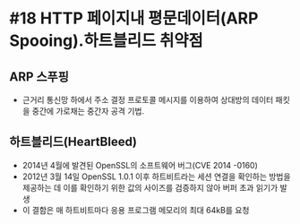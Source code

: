#18 HTTP 페이지내 평문데이터(ARP Spooing).하트블리드 취약점
=

## ARP 스푸핑
- 근거리 통신망 하에서 주소 결정 프로토콜 메시지를 이용하여 상대방의 데이터 패킷을 중간에 가로채는 중간자 공격 기법.

## 하트블리드(HeartBleed)
- 2014년 4월에 발견된 OpenSSL의 소프트웨어 버그(CVE 2014 -0160)
- 2012년 3월 14일 OpenSSL 1.0.1 이후 하트비트라는 세션 연결을 확인하는 방법을 제공하는
데 이를 확인하기 위한 값의 사이즈를 검증하지 않아 버퍼 초과 읽기가 발생
- 이 결함은 매 하트비트마다 응용 프로그램 메모리의 최대 64kB를 요청
